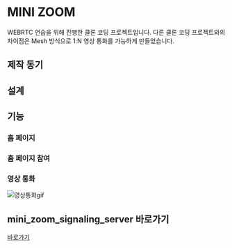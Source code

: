 # MINI ZOOM
WEBRTC 연습을 위해 진행한 클론 코딩 프로젝트입니다. 다른 클론 코딩 프로젝트와의 차이점은 Mesh 방식으로 1:N 영상 통화를 가능하게 만들었습니다.

## 제작 동기

## 설계

## 기능

### 홈 페이지

### 홈 페이지 참여

### 영상 통화
![영상통화gif](https://github.com/coldsteelpope/mini_zoom_frontend/assets/128117575/1b29bc14-3fc5-4b67-a691-5b2c8af83918)

## mini_zoom_signaling_server 바로가기
[바로가기](https://github.com/coldsteelpope/mini_zoom_signaling_server)

